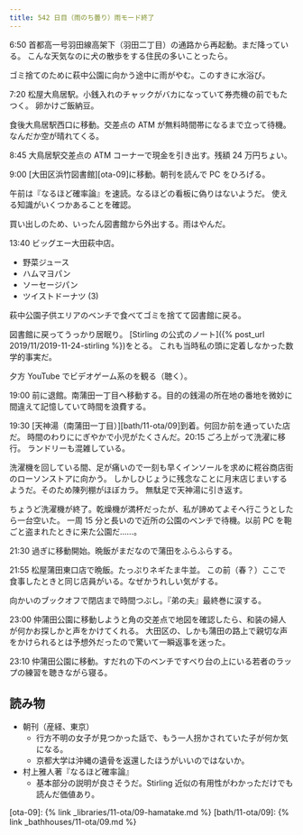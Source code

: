 ```yaml
---
title: 542 日目（雨のち曇り）雨モード終了
---
```


6:50 首都高一号羽田線高架下（羽田二丁目）の通路から再起動。まだ降っている。
こんな天気なのに犬の散歩をする住民の多いことったら。

ゴミ捨てのために萩中公園に向かう途中に雨がやむ。このすきに水浴び。

7:20 松屋大鳥居駅。小銭入れのチャックがバカになっていて券売機の前でもたつく。
卵かけご飯納豆。

食後大鳥居駅西口に移動。交差点の ATM が無料時間帯になるまで立って待機。
なんだか空が晴れてくる。

8:45 大鳥居駅交差点の ATM コーナーで現金を引き出す。残額 24 万円ちょい。

9:00 [大田区浜竹図書館][ota-09]に移動。朝刊を読んで PC をひろげる。

午前は『なるほど確率論』を速読。なるほどの看板に偽りはないようだ。
使える知識がいくつかあることを確認。

買い出しのため、いったん図書館から外出する。雨はやんだ。

13:40 ビッグエー大田萩中店。

* 野菜ジュース
* ハムマヨパン
* ソーセージパン
* ツイストドーナツ (3)

萩中公園子供エリアのベンチで食べてゴミを捨てて図書館に戻る。

図書館に戻ってうっかり居眠り。
[Stirling の公式のノート]({% post_url 2019/11/2019-11-24-stirling %})をとる。
これも当時私の頭に定着しなかった数学的事実だ。

夕方 YouTube でビデオゲーム系のを観る（聴く）。

19:00 前に退館。南蒲田一丁目へ移動する。目的の銭湯の所在地の番地を微妙に間違えて記憶していて時間を浪費する。

19:30 [天神湯（南蒲田一丁目）][bath/11-ota/09]到着。何回か前を通っていた店だ。
時間のわりににぎやかで小児がたくさんだ。20:15 ごろ上がって洗濯に移行。
ランドリーも混雑している。

洗濯機を回している間、足が痛いので一刻も早くインソールを求めに糀谷商店街のローソンストアに向かう。
しかしひじょうに残念なことに月末店じまいするようだ。そのため陳列棚がほぼカラ。
無駄足で天神湯に引き返す。

ちょうど洗濯機が終了。乾燥機が満杯だったが、私が諦めてよそへ行こうとしたら一台空いた。
一周 15 分と長いので近所の公園のベンチで待機。以前 PC を鞄ごと盗まれたときに来た公園だ……。

21:30 過ぎに移動開始。晩飯がまだなので蒲田をふらふらする。

21:55 松屋蒲田東口店で晩飯。たっぷりネギたま牛並。
この前（春？）ここで食事したときと同じ店員がいる。なぜかうれしい気がする。

向かいのブックオフで閉店まで時間つぶし。『弟の夫』最終巻に涙する。

23:00 仲蒲田公園に移動しようと角の交差点で地図を確認したら、和装の婦人が何かお探しかと声をかけてくれる。
大田区の、しかも蒲田の路上で親切な声をかけられるとは予想外だったので驚いて一瞬返事を迷った。

23:10 仲蒲田公園に移動。すだれの下のベンチですべり台の上にいる若者のラップの練習を聴きながら寝る。

## 読み物

* 朝刊（産経、東京）
  * 行方不明の女子が見つかった話で、もう一人拐かされていた子が何か気になる。
  * 京都大学は沖縄の遺骨を返還したほうがいいのではないか。
* 村上雅人著『なるほど確率論』
  * 基本部分の説明が良さそうだ。Stirling 近似の有用性がわかっただけでも読んだ価値あり。

[ota-09]: {% link _libraries/11-ota/09-hamatake.md %}
[bath/11-ota/09]: {% link _bathhouses/11-ota/09.md %}
